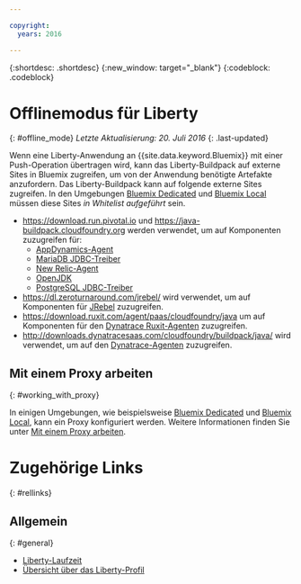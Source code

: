 ```yaml
---

copyright:
  years: 2016

---
```


{:shortdesc: .shortdesc}
{:new_window: target="_blank"}
{:codeblock: .codeblock}


# Offlinemodus für Liberty
{: #offline_mode}
*Letzte Aktualisierung: 20. Juli 2016*
{: .last-updated}

Wenn eine Liberty-Anwendung an {{site.data.keyword.Bluemix}} mit einer Push-Operation übertragen wird, kann das Liberty-Buildpack auf externe Sites in Bluemix zugreifen, um von der Anwendung benötigte Artefakte anzufordern. Das Liberty-Buildpack kann auf folgende externe Sites zugreifen. In den Umgebungen [Bluemix Dedicated](../../dedicated/index.html#dedicated) und [Bluemix Local](../../local/index.html#local) müssen diese Sites *in Whitelist aufgeführt* sein. 

* https://download.run.pivotal.io und https://java-buildpack.cloudfoundry.org werden verwendet, um auf Komponenten zuzugreifen für:
  * [AppDynamics-Agent](https://www.appdynamics.com/)
  * [MariaDB JDBC-Treiber](https://mariadb.com/)
  * [New Relic-Agent](newRelic.html)
  * [OpenJDK](customizingJRE.html#OpenJDK)
  * [PostgreSQL JDBC-Treiber](https://www.postgresql.org)
* https://dl.zeroturnaround.com/jrebel/ wird verwendet, um auf Komponenten für [JRebel](https://zeroturnaround.com/software/jrebel/) zuzugreifen.
* https://download.ruxit.com/agent/paas/cloudfoundry/java um auf Komponenten für den [Dynatrace Ruxit-Agenten](dynatrace.html) zuzugreifen.
* http://downloads.dynatracesaas.com/cloudfoundry/buildpack/java/ wird verwendet, um auf den [Dynatrace-Agenten](dynatrace.html) zuzugreifen.

## Mit einem Proxy arbeiten
{: #working_with_proxy}

In einigen Umgebungen, wie beispielsweise [Bluemix Dedicated](../../dedicated/index.html#dedicated) und [Bluemix Local](../../local/index.html#local), kann ein Proxy konfiguriert werden. Weitere Informationen finden Sie unter [Mit einem Proxy arbeiten](../../manageapps/workingWithProxy.html).

# Zugehörige Links
{: #rellinks}
## Allgemein
{: #general}
* [Liberty-Laufzeit](index.html)
* [Übersicht über das Liberty-Profil](http://www-01.ibm.com/support/knowledgecenter/SSAW57_8.5.5/com.ibm.websphere.wlp.nd.doc/ae/cwlp_about.html)
